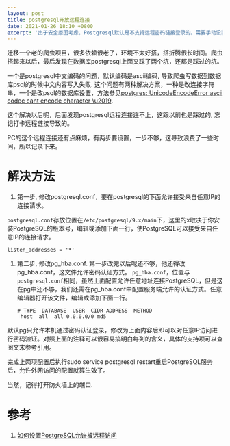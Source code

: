 ```yaml
---
layout: post
title: postgresql开放远程连接
date: 2021-01-26 18:10 +0800
excerpt: '出于安全原因考虑，Postgresql默认是不支持远程密码链接登录的。需要手动设置来允许远程连接，允许密码登陆.'
---
```


迁移一个老的爬虫项目，很多依赖很老了，环境不太好搭，搭折腾很长时间。爬虫搭起来以后，最后发现在数据库postgresql上面又踩了两个坑，还都是踩过的坑。

一个是postgresql中文编码的问题，默认编码是ascii编码, 导致爬虫写数据到数据库psql的时候中文内容写入失败.
这个问题有两种解决方案，一种是改连接字符串，一个是改psql的数据库设置，方法参见[postgres: UnicodeEncodeError ascii codec cant encode character \u2019](http://blog.ilibrary.me/2018/07/13/unicodeencodeerror-ascii-codec-can-t-encode-character-u2019-in-position).

这个解决以后呢，后面发现postgresql远程连接连不上，这跟以前也是踩过的, 忘记打卡远程链接导致的。

PC的这个远程连接还有点麻烦，有两步要设置，一步不够，这导致浪费了一些时间，所以记录下来。

# 解决方法

1. 第一步, 修改postgresql.conf，要在postgresql的下面允许接受来自任意IP的连接请求。 

  `postgresql.conf`存放位置在`/etc/postgresql/9.x/main`下，这里的x取决于你安装PostgreSQL的版本号，编辑或添加下面一行，使PostgreSQL可以接受来自任意IP的连接请求。
   ~~~
   listen_addresses = '*'
   ~~~
1. 第二步, 修改pg_hba.conf. 第一步改完以后呢还不够，他还得改pg_hba.conf，这文件允许密码认证方式。
   `pg_hba.conf`，位置与`postgresql.conf`相同，虽然上面配置允许任意地址连接PostgreSQL，但是这在pg中还不够，我们还需在pg_hba.conf中配置服务端允许的认证方式。任意编辑器打开该文件，编辑或添加下面一行。
   ~~~
   # TYPE  DATABASE  USER  CIDR-ADDRESS  METHOD
    host  all  all 0.0.0.0/0 md5    
   ~~~

   
默认pg只允许本机通过密码认证登录，修改为上面内容后即可以对任意IP访问进行密码验证。对照上面的注释可以很容易搞明白每列的含义，具体的支持项可以查阅文末参考引用。

完成上两项配置后执行sudo service postgresql restart重启PostgreSQL服务后，允许外网访问的配置就算生效了。

当然，记得打开防火墙上的端口.

# 参考
1. [如何设置PostgreSQL允许被远程访问](http://lazybios.com/2016/11/how-to-make-postgreSQL-can-be-accessed-from-remote-client/)